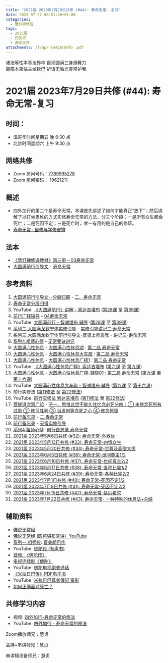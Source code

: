 ```yaml
---
title: "2021届 2023年7月29日共修 (#44): 寿命无常- 复习"
date: 2023-07-22 06:51:40+01:00
categories:
  - 慧灯禅修班
tags:
  - 2021届
  - 四加行
  - 寿命无常
attachments: /f/up/《米拉日巴传》.pdf
---
```

诸法等性本基法界中 自现圆满三身游舞力\
离障本来怙主龙钦巴 祈请无垢光尊常护我

# 2021届 2023年7月29日共修 (#44): 寿命无常-复习

<!--EndFragment-->

## 时间：

* 温哥华时间星期五 晚 6:30 点
* 北京时间星期六 上午 9:30 点

## 网络共修

* Zoom 房间号码：[7789995278](https://us02web.zoom.us/j/7789995278?pwd=VjZmbWJFY2k2K0E5RVB2cTNIQmhqUT09)
* Zoom 房间密码： 19621211

## 概述

* 四外加行的第二个是寿命无常。本课首先讲述了如何才能真正“放下”；然后讲解了以打坐思维的方式实修寿命无常的方法，分三个阶段：一是所有众生都会死亡；二是死因不定；三是死亡时，唯一有用的是自己的修证。
* [寿命无常 : 自修与学修安排](https://fohuifayu.com/index.php/huideng-jiangtang/chanxiuke/zen-03/8653-zen03-smwc?title=)

## 法本

* [《慧灯禅修课教材》第三册 – 03寿命无常](https://huidengchanxiu.net/books/b3/3-03) 
* [大圆满前行引导文](https://huidengchanxiu.net/books/dymqx) - [寿命无常](https://huidengchanxiu.net/books/dymqx#%E4%BA%8C%E5%AF%BF%E5%91%BD%E6%97%A0%E5%B8%B8)

## 参考资料

1. [大圆满前行引导文--分层归摄](https://huidengchanxiu.net/refs/qxgs/dymqx-fcgs) - [二、寿命无常](https://huidengchanxiu.net/refs/qxgs/dymqx-fcgs#%E4%BA%8C%E5%AF%BF%E5%91%BD%E6%97%A0%E5%B8%B8)
2. [寿命无常分层归摄](/f/up/寿命无常分层归摄.pdf)
3. YouTube: [](https://www.youtube.com/playlist?list=PL0ERwy6s1uTeLz5leHEj-VcSWrU6TnVMW)[《大圆满前行》讲解 - 索达吉堪布](https://www.youtube.com/playlist?list=PLAEqXn671Ln66sSBYjhRRLNrAGJwgSXnU) ([第28课](https://www.youtube.com/watch?v=c5AjLcQdP-4&list=PLAEqXn671Ln66sSBYjhRRLNrAGJwgSXnU&index=28) 至 [第39课](https://www.youtube.com/watch?v=_pTlvYF2f50&list=PLAEqXn671Ln66sSBYjhRRLNrAGJwgSXnU&index=39))
4. [前行广释辅导](https://huidengchanxiu.net/refs/fudao) - [04寿命无常](https://huidengchanxiu.net/refs/qxgs/fudao/qxgsfd-04wc)
5. YouTube: [大圆满前行 - 智诚堪布 辅导](https://www.youtube.com/playlist?list=PL5y-PP7QihJ1FDiiv_7WsC1qogohiquEL) ([第28课](https://www.youtube.com/watch?v=3Pn1TFqhSH8&list=PL5y-PP7QihJ1FDiiv_7WsC1qogohiquEL&index=28) 至 [第39课](https://www.youtube.com/watch?v=bD0xskZLGO0&list=PL5y-PP7QihJ1FDiiv_7WsC1qogohiquEL&index=39))
6. [系列二.大圆满龙钦宁体实修引导](https://huidengchanxiu.net/refs/s2) - [实修引导讲记二·寿命无常](https://huidengchanxiu.net/refs/xmfw/s2/s2-sxyd2-smwc)
7. [系列三.大圆满龙钦宁体前行引导文-普贤上师言教](https://huidengchanxiu.net/refs/s3) - [讲记三-寿命无常](https://huidengchanxiu.net/refs/xmfw/s3/s3-ydw3-smwc)
8. [系列4.祖师心髓](https://huidengchanxiu.net/refs/s4) - [无常要诀讲记](https://huidengchanxiu.net/refs/xmfw/s4/s4-zsxs7-wcyj/)
9. [大圆满心性休息](https://huidengchanxiu.net/refs/dymxxxx) - [大圆满心性休息颂](https://huidengchanxiu.net/refs/dymxxxx/dymxxxx) : [第二品 寿命无常](https://huidengchanxiu.net/refs/dymxxxx/dymxxxx#%E7%AC%AC%E4%BA%8C%E5%93%81%E5%AF%BF%E5%91%BD%E6%97%A0%E5%B8%B8)
10. [大圆满心性休息](https://huidengchanxiu.net/refs/dymxxxx) - [大圆满心性休息大车疏](https://huidengchanxiu.net/refs/dymxxxx/dymxxxx-dcs) : [第二品 寿命无常](https://huidengchanxiu.net/refs/dymxxxx/dymxxxx-dcs#%E7%AC%AC%E4%BA%8C%E5%93%81-%E5%AF%BF%E5%91%BD%E6%97%A0%E5%B8%B8)
11. [大圆满心性休息](https://huidengchanxiu.net/refs/dymxxxx) - [大圆满心性休息广释1](https://huidengchanxiu.net/refs/dymxxxx/dymxxxx-gs1) : [第二品 寿命无常](https://huidengchanxiu.net/refs/dymxxxx/dymxxxx-gs1#%E7%AC%AC%E4%BA%8C%E5%93%81-%E5%AF%BF%E5%91%BD%E6%97%A0%E5%B8%B8)
12. YouTube: [《大圆满心性休息广释》索达吉堪布](https://www.youtube.com/playlist?list=PLAnEIprIVklebrDFUKaC67LssdOO2y87p) ([第六课](https://www.youtube.com/watch?v=nCxMdwWUiSU&list=PLAnEIprIVklebrDFUKaC67LssdOO2y87p&index=6) 至 [第九课](https://www.youtube.com/watch?v=TxotzPlbXHA&list=PLAnEIprIVklebrDFUKaC67LssdOO2y87p&index=9))
13. [大圆满心性休息](https://huidengchanxiu.net/refs/dymxxxx) - [大圆满心性休息广释-辅导01](https://huidengchanxiu.net/refs/dymxxxx/fudao/fd-01) : [第二品 寿命无常](https://huidengchanxiu.net/refs/dymxxxx/fudao/fd-01#%E7%AC%AC%E4%BA%8C%E5%93%81%E5%AF%BF%E5%91%BD%E6%97%A0%E5%B8%B8) ([第九课](https://huidengchanxiu.net/refs/dymxxxx/fudao/fd-01#%E7%AC%AC%E4%B9%9D%E8%AF%BE) 至 [第十六课](https://huidengchanxiu.net/refs/dymxxxx/fudao/fd-02#%E7%AC%AC%E5%8D%81%E5%85%AD%E8%AF%BE))
14. YouTube: [大圆满心性休息大车疏 - 智诚堪布 辅导](https://www.youtube.com/playlist?list=PL5y-PP7QihJ1Gh3w_hYZMkn4AWFXr_2iu)  ([第九课](https://www.youtube.com/watch?v=ZqfG-i8tdLA&list=PL5y-PP7QihJ1Gh3w_hYZMkn4AWFXr_2iu&index=10) 至 [第十六课](https://www.youtube.com/watch?v=0KRV6MnNZYI&list=PL5y-PP7QihJ1Gh3w_hYZMkn4AWFXr_2iu&index=17))
15. 前行实修法 ([第11修法](https://mingguang.im/reading/%E5%89%8D%E8%A1%8C%E5%AE%9E%E4%BF%AE%E6%B3%95/%E7%AC%AC11%E4%BF%AE%E6%B3%95) 至 [第22修法](https://mingguang.im/reading/%E5%89%8D%E8%A1%8C%E5%AE%9E%E4%BF%AE%E6%B3%95/%E7%AC%AC22%E4%BF%AE%E6%B3%95))
16. YouTube: [前行实修法 索达吉堪布](https://www.youtube.com/playlist?list=PLHUvfASP8Aixcv069_RtfKvYIdDNXa57C) ([第11修法](https://www.youtube.com/watch?v=a1Ca4fVsd-Q&list=PLHUvfASP8Aixcv069_RtfKvYIdDNXa57C&index=11) 至 [第22修法](https://www.youtube.com/watch?v=4uNjPta4cbc&list=PLHUvfASP8Aixcv069_RtfKvYIdDNXa57C&index=22))
17. [菩提道次第广论](https://huidengchanxiu.net/refs/gl) - [子一、思惟此世不能久住忆念必死分四：① 未修念死所有过患 ② 修习胜利 ③ 当发何等念死之心 ④ 修念死理](https://huidengchanxiu.net/refs/ptdcdgl/2#%E5%AD%90%E4%B8%80%E6%80%9D%E6%83%9F%E6%AD%A4%E4%B8%96%E4%B8%8D%E8%83%BD%E4%B9%85%E4%BD%8F%E5%BF%86%E5%BF%B5%E5%BF%85%E6%AD%BB%E5%88%86%E5%9B%9B-%E6%9C%AA%E4%BF%AE%E5%BF%B5%E6%AD%BB%E6%89%80%E6%9C%89%E8%BF%87%E6%82%A3--%E4%BF%AE%E4%B9%A0%E8%83%9C%E5%88%A9--%E5%BD%93%E5%8F%91%E4%BD%95%E7%AD%89%E5%BF%B5%E6%AD%BB%E4%B9%8B%E5%BF%83--%E4%BF%AE%E5%BF%B5%E6%AD%BB%E7%90%86)
18. [前行备忘录](https://huidengchanxiu.net/refs/qxbwl/) - [](https://huidengchanxiu.net/refs/qxbwl/qxxl4-02wc)[二 寿命无常](https://huidengchanxiu.net/refs/qxbwl/#%E4%BA%8C-%E5%AF%BF%E5%91%BD%E6%97%A0%E5%B8%B8)
19. [前行备忘录](https://huidengchanxiu.net/refs/qxbwl/) - [无常实修引导](https://huidengchanxiu.net/refs/qxbwl/qxxl4-02wc)
20. [系列4.祖师心髓](https://huidengchanxiu.net/refs/s4) -[前行备忘录.寿命无常](https://huidengchanxiu.net/refs/xmfw/s4/s4-zsxs8-qxbwl-smwc)
21. [2021届 2023年5月6日共修 (#32): 寿命无常-外器世](https://www.huidengvan.com/posts/2023-05-01-2021%E5%B1%8A-2023%E5%B9%B45%E6%9C%886%E6%97%A5%E5%85%B1%E4%BF%AE-32-%E4%BA%BA%E8%BA%AB%E9%9A%BE%E5%BE%97-%E5%A4%96%E5%99%A8%E4%B8%96%E7%95%8C/)
22. [2021届 2023年5月13日共修 (#33): 寿命无常-内情众生](https://www.huidengvan.com/posts/2023-05-06-2021%E5%B1%8A-2023%E5%B9%B45%E6%9C%8813%E6%97%A5%E5%85%B1%E4%BF%AE-33-%E5%AF%BF%E5%91%BD%E6%97%A0%E5%B8%B8-%E5%86%85%E6%83%85%E4%BC%97%E7%94%9F/)
23. [2021届 2023年5月20日共修 (#34): 寿命无常-世尊及高僧大德](https://www.huidengvan.com/posts/2023-05-18-2021%E5%B1%8A-2023%E5%B9%B45%E6%9C%8820%E6%97%A5%E5%85%B1%E4%BF%AE-34-%E5%AF%BF%E5%91%BD%E6%97%A0%E5%B8%B8-%E4%B8%96%E5%B0%8A%E5%8F%8A%E9%AB%98%E5%83%A7%E5%A4%A7%E5%BE%B7/)
24. [2021届 2023年6月3日共修 (#36): 寿命无常-世间尊主1/2](https://www.huidengvan.com/posts/2023-05-22-2021%E5%B1%8A-2023%E5%B9%B45%E6%9C%8827%E6%97%A5%E5%85%B1%E4%BF%AE-35-%E5%AF%BF%E5%91%BD%E6%97%A0%E5%B8%B8-%E4%B8%96%E9%97%B4%E5%B0%8A%E4%B8%BB1-2/)
25. [2021届 2023年6月10日共修 (#37): 寿命无常-世间尊主2/2](https://www.huidengvan.com/posts/2023-06-05-2021%E5%B1%8A-2023%E5%B9%B46%E6%9C%8810%E6%97%A5%E5%85%B1%E4%BF%AE-37-%E5%AF%BF%E5%91%BD%E6%97%A0%E5%B8%B8-%E4%B8%96%E9%97%B4%E5%B0%8A%E4%B8%BB2-2/)
26. [2021届 2023年6月17日共修 (#38): 寿命无常-各种比喻1/2](https://www.huidengvan.com/posts/2023-06-14-2021%E5%B1%8A-2023%E5%B9%B46%E6%9C%8817%E6%97%A5%E5%85%B1%E4%BF%AE-38-%E5%AF%BF%E5%91%BD%E6%97%A0%E5%B8%B8-%E5%90%84%E7%A7%8D%E6%AF%94%E5%96%BB1-2/)
27. [2021届 2023年6月24日共修 (#39): 寿命无常-各种比喻2/2](https://www.huidengvan.com/posts/2023-06-17-2021%E5%B1%8A-2023%E5%B9%B46%E6%9C%8824%E6%97%A5%E5%85%B1%E4%BF%AE-39-%E5%AF%BF%E5%91%BD%E6%97%A0%E5%B8%B8-%E5%90%84%E7%A7%8D%E6%AF%94%E5%96%BB2-2/)
28. [2021届 2023年7月1日共修 (#40): 寿命无常-死因不定1/2](https://www.huidengvan.com/posts/2023-06-26-2021%E5%B1%8A-2023%E5%B9%B47%E6%9C%881%E6%97%A5%E5%85%B1%E4%BF%AE-40-%E5%AF%BF%E5%91%BD%E6%97%A0%E5%B8%B8-%E6%AD%BB%E5%9B%A0%E4%B8%8D%E5%AE%9A1-2/)
29. [2021届 2023年7月8日共修 (#41): 寿命无常-死因不定2/2](https://www.huidengvan.com/posts/2023-07-01-2021%E5%B1%8A-2023%E5%B9%B47%E6%9C%888%E6%97%A5%E5%85%B1%E4%BF%AE-41-%E5%AF%BF%E5%91%BD%E6%97%A0%E5%B8%B8-%E6%AD%BB%E5%9B%A0%E4%B8%8D%E5%AE%9A2-2/)
30. [2021届 2023年7月15日共修 (#42): 寿命无常-猛厉希求](https://www.huidengvan.com/posts/2023-07-01-2021%E5%B1%8A-2023%E5%B9%B47%E6%9C%8815%E6%97%A5%E5%85%B1%E4%BF%AE-42-%E5%AF%BF%E5%91%BD%E6%97%A0%E5%B8%B8-%E7%8C%9B%E5%8E%89%E5%B8%8C%E6%B1%82/)
31. [2021届 2023年7月22日共修 (#43): 寿命无常- 一种特殊的休息法+总结](https://www.huidengvan.com/posts/2023-07-18-2021%E5%B1%8A-2023%E5%B9%B47%E6%9C%8822%E6%97%A5%E5%85%B1%E4%BF%AE-43-%E5%AF%BF%E5%91%BD%E6%97%A0%E5%B8%B8-%E4%B8%80%E7%A7%8D%E7%89%B9%E6%AE%8A%E7%9A%84%E4%BC%91%E6%81%AF%E6%B3%95-%E6%80%BB%E7%BB%93/)

## 辅助资料

* [佛说无常经](https://zh.wikisource.org/zh-hans/%E4%BD%9B%E8%AA%AA%E7%84%A1%E5%B8%B8%E7%B6%93)
* [佛说无常经 (圆照堪布宣讲）YouTube](https://www.youtube.com/playlist?list=PLw3ZIAh2wqfGZSINtmY2QUSUFd0ydFw0K)
* [系列一.祖师传](https://huidengchanxiu.net/refs/xmfw/s1-zsz): [晋美朗巴传](https://huidengchanxiu.net/refs/xmfw/s1-zsz#%E6%99%8B%E7%BE%8E%E6%9C%97%E5%B7%B4%E4%BC%A0)
* YouTube: [佛陀传 (有声书)](https://www.youtube.com/playlist?list=PLL6LdretUw6LNJrwwrrDf5mcJEJ_Cgd_V)
* [音频: 《佛陀传》](https://www.ximalaya.com/album/33526987?source=m_jump)
* [电视连续剧《佛陀》](https://mp.weixin.qq.com/s?__biz=Mzg4NDAyNTkwNw==&mid=2247490148&idx=1&sn=ef11dafb623a36e3667414a19a905ef9&chksm=cfbf2538f8c8ac2ee94554b8da655d7a4134d11ff7fcb70c87f86ce2ce0ce1dc8a9a7d55c3d7&scene=178&cur_album_id=2670415348298661891#rd)
* YouTube: [佛陀电视剧普通话](https://www.youtube.com/playlist?list=PL4mteAySvwJgLx7CuMqfktojNTqzrovzx)
* [《米拉日巴传》PDF电子书](/f/up/《米拉日巴传》.pdf)
* YouTube: [米拉日巴尊者傳記 電影](https://www.youtube.com/playlist?list=PLbZwlT-IumHvHBIuzAhu1_e25G4Ed8gHy)
* [如何正确面对死亡？](https://mp.weixin.qq.com/s?__biz=MzkyNTI0OTg2Ng==&mid=2247491071&idx=1&sn=be6afb93c80a0339a413484f76c61d48&chksm=c1c825daf6bfaccc849936167a597ea0b284ca37f1088103a47665bccfda59536ff53e277c8b&mpshare=1&srcid=0818lNu8BrXtKrxNRh4WPahk&sharer_sharetime=1692313880067&sharer_shareid=968cf2d9ce5426348c98cdff56c6d4d1&from=groupmessage&scene=1&subscene=10000&clicktime=1692343891&enterid=1692343891&sessionid=0&ascene=1&fasttmpl_type=0&fasttmpl_fullversion=6816245-en_US-zip&fasttmpl_flag=0&realreporttime=1692343891695&devicetype=android-30&version=28002546&nettype=talkmobile.co.uk&lang=en&exportkey=n_ChQIAhIQJ0dZY9kQiYSUpymlZX1evBLtAQIE97dBBAEAAAAAAKLIDQ6iHYAAAAAOpnltbLcz9gKNyK89dVj0E598zkACc78LgGvHA%2BjP6BmZGG6voor4uD8ARr30M4knIJPgD%2F7SyhNwGdIX7F2nbeChIACq7NL4IxFOXK5t%2BBLhnxii43JXRya2dpU7SUQnVlTpbKMXutZYMYRvExBu9%2FXL5ilq58jtCZxRzj2%2FWoyRncdX70KFFSZl9lg%2FhxuVE%2BPcSzzBHSF47lqycbIvKaVo9wnKLVYMPMC2ermhS5PxaO56%2B8BEO8Rp2mzgT3aTgBJoU24O%2BOBSqHvThnoPuRwUs3S6JA%3D%3D&pass_ticket=oJYqm6hCCY17ERLcu%2BQbHNSUW0nxeLInQphoM2pIeF%2BjVyErXRFvAV%2FZ%2FY6nmrKL&wx_header=3)

## **共修学习内容**

* 视频: [](https://fohuifayu.com/index.php/huideng-jiangtang/fofa-jianxiu/chuli-xin/670-l11033)[四外加行-寿命无常的修法](https://fohuifayu.com/index.php/huideng-jiangtang/fofa-jianxiu/chuli-xin/670-l11033?title=)
* YouTube: [四外加行 - 寿命无常的修法](https://www.youtube.com/watch?v=r0F-QAjNavE)

Zoom播放师兄：慧贞

主持+串讲师兄：慧贞

串讲稿准备师兄：慧贞

<!--EndFragment-->